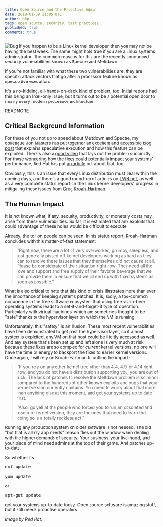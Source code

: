 ```yaml
---
title: Open Source and the Proactive Admin
date: 2018-01-09 11:05 UTC
author: bkp
tags: open source, security, best practices
published: true
comments: true
---
```


![Bug](blog/redhatbug.png) If you happen to be a Linux kernel developer, then you may not be having the best week. The same might hold true if you are a Linux systems administrator. The common reasons for this are the recently announced security vulnerabilities known as Spectre and Meltdown.

If you're not familiar with what these two vulnerabilities are, they are specific attack vectors that go after a processor feature  known as speculative execution.

It's a no-kidding, all-hands-on-deck kind of problem, too. Initial reports had this being an Intel-only issue, but it turns out to be a potential open door to nearly every modern processor architecture.

READMORE

## Critical Background Information

For those of you not up to speed about Meltdown and Spectre, my colleague Jon Masters has put together an [excellent and accessible blog post](https://www.redhat.com/en/blog/what-are-meltdown-and-spectre-here%E2%80%99s-what-you-need-know) that explains speculative execution and how this feature can be exploited. There's also a [good video](https://youtu.be/syAdX44pokE) that lays out the problem succinctly. For those wondering how the fixes could potentially impact your systems' performance, Red Hat has put [an article](https://access.redhat.com/articles/3307751) out about that, too.

Obviously, this is an issue that every Linux distribution must deal with in the coming days, and there's a good round-up of articles on [LWN.net](https://lwn.net/Articles/742999/), as well as a very complete status report on the Linux kernel developers' progress in mitigating these issues from [Greg Kroah-Hartman](http://www.kroah.com/log/blog/2018/01/06/meltdown-status/).

## The Human Impact

It is not known what, if any, security, productivity, or monetary costs may arise from these vulnerabilities. So far, it is estimated that any exploits that could advantage of these holes would be difficult to execute.

Already, the toll on people can be seen. In his status report, Kroah-Hartman concludes with this matter-of-fact statement:

<blockquote>"Right now, there are a lot of very overworked, grumpy, sleepless, and just generally pissed off kernel developers working as hard as they can to resolve these issues that they themselves did not cause at all. Please be considerate of their situation right now. They need all the love and support and free supply of their favorite beverage that we can provide them to ensure that we all end up with fixed systems as soon as possible."
</blockquote>

What is also critical to note that this kind of crisis illustrates more than ever the importance of keeping systems patched. It is, sadly, a too-common occurrence in the free software ecosystem that using free-as-in-beer operating systems leads to a set-it-and-forget-it type of operation. Particularly with virtual machines, which are sometimes thought to be "safe" thanks to the hypervisor layer on which the VM is running.

Unfortunately, this "safety" is an illusion. These most recent vulnerabilities have been demonstrated to get past the hypervisor layer, so if a host system is exploited, any VM on that host could be illicitly accessed as well. And any system that's been set up and left alone is very much at risk because these fixes are so complex for *current* kernel versions, no one will have the time or energy to backport the fixes to earlier kernel versions. Once again, I will rely on Kroah-Hartman to outline the impact:

<blockquote>"If you rely on any other kernel tree other than 4.4, 4.9, or 4.14 right now, and you do not have a distribution supporting you, you are out of luck. The lack of patches to resolve the Meltdown problem is so minor compared to the hundreds of other known exploits and bugs that your kernel version currently contains. You need to worry about that more than anything else at this moment, and get your systems up to date first.

"Also, go yell at the people who forced you to run an obsoleted and insecure kernel version, they are the ones that need to learn that doing so is a totally reckless act."
</blockquote>

Running any production system on older software is not needed. The old "but that is all my app needs" reason flies out the window when dealing with the higher demands of security. Your business, your livelihood, and your piece of mind need admins at the top of their game. And patches up-to-date.

So whether its

<pre>dnf update

yum update
</pre>

or

<pre>apt-get update
</pre>

get your systems up-to-date today. Open source software is amazing stuff, but it still needs proactive operators.

*Image by Red Hat.*
